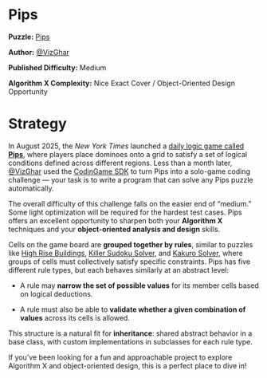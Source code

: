 # Pips

__Puzzle:__ [Pips](https://www.codingame.com/training/medium/pips)

__Author:__ [@VizGhar](https://www.codingame.com/profile/c152bee9fe8dc90ac4f6b84505b59ebb9086993)

__Published Difficulty:__ Medium

__Algorithm X Complexity:__ Nice Exact Cover / Object-Oriented Design Opportunity

# Strategy

In August 2025, the *New York Times* launched a [daily logic game called **Pips**](https://www.nytimes.com/games/pips), where players place dominoes onto a grid to satisfy a set of logical conditions defined across different regions. Less than a month later, [@VizGhar](https://www.codingame.com/profile/c152bee9fe8dc90ac4f6b84505b59ebb9086993) used the [CodinGame SDK](https://www.codingame.com/playgrounds/25775/codingame-sdk-documentation/introduction) to turn Pips into a solo-game coding challenge — your task is to write a program that can solve any Pips puzzle automatically.

The overall difficulty of this challenge falls on the easier end of “medium.” Some light optimization will be required for the hardest test cases. Pips offers an excellent opportunity to sharpen both your **Algorithm X** techniques and your **object-oriented analysis and design** skills.

Cells on the game board are **grouped together by rules**, similar to puzzles like [High Rise Buildings](high-rise-buildings), [Killer Sudoku Solver](killer-sudoku-solver), and [Kakuro Solver](kakuro-solver), where groups of cells must collectively satisfy specific constraints. Pips has five different rule types, but each behaves similarly at an abstract level:

* A rule may **narrow the set of possible values** for its member cells based on logical deductions.

* A rule must also be able to **validate whether a given combination of values** across its cells is allowed.

This structure is a natural fit for **inheritance**: shared abstract behavior in a base class, with custom implementations in subclasses for each rule type.

If you’ve been looking for a fun and approachable project to explore Algorithm X and object-oriented design, this is a perfect place to dive in!